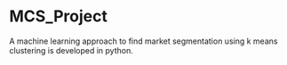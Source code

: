 # MCS_Project

A machine learning approach to find market segmentation using k means clustering is developed in python.
